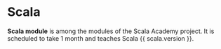 # Scala

**Scala module** is among the modules of the Scala Academy project. It is scheduled to take 1 month and teaches Scala {{ scala.version }}.

